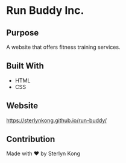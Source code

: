 # Run Buddy Inc.

## Purpose
A website that offers fitness training services.

## Built With
* HTML
* CSS

## Website
https://sterlynkong.github.io/run-buddy/

## Contribution
Made with ❤️ by Sterlyn Kong
